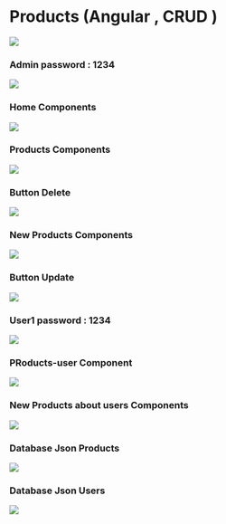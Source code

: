 <h1>Products (Angular , CRUD )</h1>
<img src="images/project.png">
<h3>Admin password : 1234</h3>
<img src="images/athentication.png">
<h3>Home Components</h3>
<img src="images/home.png">
<h3>Products Components</h3>
<img src="images/products.png">
<h3>Button Delete</h3>
<img src="images/delete.png">
<h3>New Products Components</h3>
<img src="images/edit2.png">
<h3>Button Update</h3>
<img src="images/edit.png">
<h3>User1 password : 1234</h3>
<img src="images/user1.png">
<h3>PRoducts-user Component</h3>
<img src="images/products-user.png">
<h3>New Products about users Components</h3>
<img src="images/error.png">
<h3>Database Json Products</h3>
<img src="images/db-json-products.png">
<h3>Database Json Users</h3>
<img src="images/db-json-users.png">


